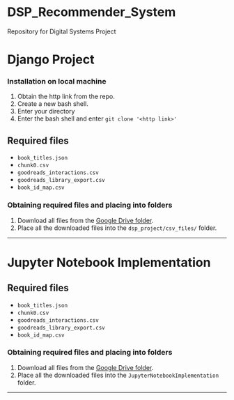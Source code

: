 # DSP_Recommender_System
Repository for Digital Systems Project

# Django Project

### Installation on local machine
1. Obtain the http link from the repo.
2. Create a new bash shell.
3. Enter your directory
4. Enter the bash shell and enter ```git clone '<http link>'```


## Required files
- ```book_titles.json```
- ```chunk0.csv```
- ```goodreads_interactions.csv```
- ```goodreads_library_export.csv```
- ```book_id_map.csv```

### Obtaining required files and placing into folders
1. Download all files from the [Google Drive folder](https://drive.google.com/drive/folders/1OtRFpkvV7vWxHJ6gIDvLaU2tMXDO_y3a?usp=sharing).
2. Place all the downloaded files into the ```dsp_project/csv_files/``` folder.
---

# Jupyter Notebook Implementation

## Required files
- ```book_titles.json```
- ```chunk0.csv```
- ```goodreads_interactions.csv```
- ```goodreads_library_export.csv```
- ```book_id_map.csv```

### Obtaining required files and placing into folders
1. Download all files from the [Google Drive folder](https://drive.google.com/drive/folders/1OtRFpkvV7vWxHJ6gIDvLaU2tMXDO_y3a?usp=sharing).
2. Place all the downloaded files into the ```JupyterNotebookImplementation``` folder.
---
